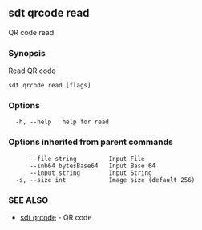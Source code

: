 ## sdt qrcode read

QR code read

### Synopsis

Read QR code

```
sdt qrcode read [flags]
```

### Options

```
  -h, --help   help for read
```

### Options inherited from parent commands

```
      --file string         Input File
      --inb64 bytesBase64   Input Base 64
      --input string        Input String
  -s, --size int            Image size (default 256)
```

### SEE ALSO

* [sdt qrcode](sdt_qrcode.md)	 - QR code

